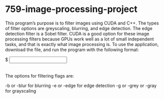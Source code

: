 # 759-image-processing-project

This program’s purpose is to filter images using CUDA and C++. The types of filter options are greyscaling, blurring, and edge detection. The edge detection filter is a Sobel filter. CUDA is a good option for these image processing filters because GPUs work well as a lot of small independent tasks, and that is exactly what image processing is. To use the application, download the file, and run the program with the following format:
 
$ <program name> <input image> <option for filtering> 

The options for filtering flags are:

-b or -blur for blurring
-e or -edge for edge detection
-g or -grey or -gray for grayscaling
